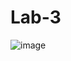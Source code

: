 # Lab-3
![image](https://user-images.githubusercontent.com/55000958/139497150-36374bbe-61ee-4cec-bcab-7345783a8187.png)
